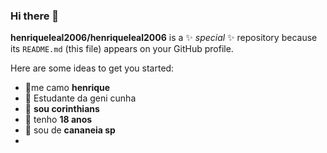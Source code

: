 ### Hi there 👋


**henriqueleal2006/henriqueleal2006** is a ✨ _special_ ✨ repository because its `README.md` (this file) appears on your GitHub profile.

Here are some ideas to get you started:

- 🔭me camo **henrique**
- 🌱 Estudante da geni cunha
- 👯 **sou corinthians**
- 🤔 tenho **18 anos**
- 💬 sou de **cananeia sp**
- 

